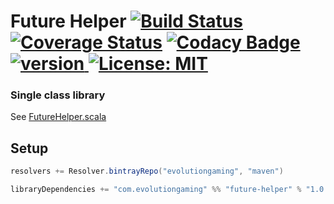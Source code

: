 # Future Helper [![Build Status](https://travis-ci.org/evolution-gaming/future-helper.svg)](https://travis-ci.org/evolution-gaming/future-helper) [![Coverage Status](https://coveralls.io/repos/evolution-gaming/future-helper/badge.svg)](https://coveralls.io/r/evolution-gaming/future-helper) [![Codacy Badge](https://api.codacy.com/project/badge/Grade/97f65df37dcd4941b409ab317eace38e)](https://www.codacy.com/app/evolution-gaming/future-helper?utm_source=github.com&amp;utm_medium=referral&amp;utm_content=evolution-gaming/future-helper&amp;utm_campaign=Badge_Grade) [ ![version](https://api.bintray.com/packages/evolutiongaming/maven/future-helper/images/download.svg) ](https://bintray.com/evolutiongaming/maven/future-helper/_latestVersion) [![License: MIT](https://img.shields.io/badge/License-MIT-yellowgreen.svg)](https://opensource.org/licenses/MIT)

### Single class library

See [FutureHelper.scala](src/main/scala/com/evolutiongaming/concurrent/FutureHelper.scala) 

## Setup

```scala
resolvers += Resolver.bintrayRepo("evolutiongaming", "maven")

libraryDependencies += "com.evolutiongaming" %% "future-helper" % "1.0.0"
```
